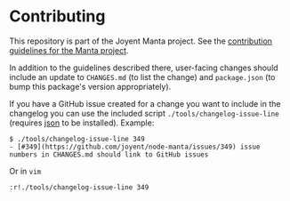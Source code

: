 # Contributing

This repository is part of the Joyent Manta project.  See the [contribution
guidelines for the Manta
project](https://github.com/joyent/manta/blob/master/CONTRIBUTING.md).

In addition to the guidelines described there, user-facing changes should
include an update to `CHANGES.md` (to list the change) and `package.json` (to
bump this package's version appropriately).

If you have a GitHub issue created for a change you want to include in the
changelog you can use the included script `./tools/changelog-issue-line`
(requires [json](https://github.com/trentm/json) to be installed).  Example:

    $ ./tools/changelog-issue-line 349
    - [#349](https://github.com/joyent/node-manta/issues/349) issue numbers in CHANGES.md should link to GitHub issues

Or in `vim`

    :r!./tools/changelog-issue-line 349

